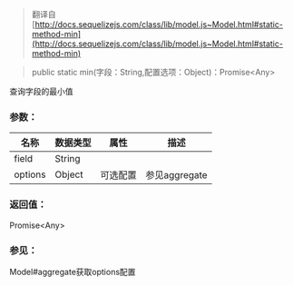 > 翻译自 [http://docs.sequelizejs.com/class/lib/model.js~Model.html#static-method-min](http://docs.sequelizejs.com/class/lib/model.js~Model.html#static-method-min)

> public static min(字段：String,配置选项：Object)：Promise\<Any>

查询字段的最小值

### 参数：

名称 | 数据类型 | 属性 | 描述
-- | -- | -- | --
field | String
options | Object | 可选配置 | 参见aggregate

### 返回值：

Promise\<Any>

### 参见：

Model#aggregate获取options配置